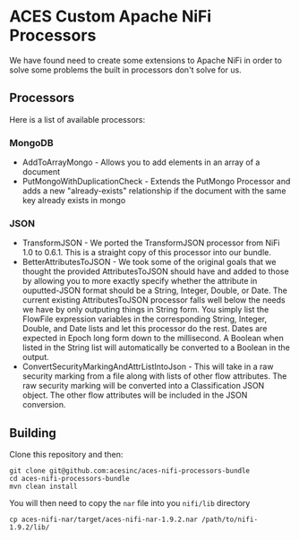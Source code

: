 # ACES Custom Apache NiFi Processors

We have found need to create some extensions to Apache NiFi in order to solve some problems the built in processors don't solve for us.  

## Processors

Here is a list of available processors:

### MongoDB

* AddToArrayMongo - Allows you to add elements in an array of a document
* PutMongoWithDuplicationCheck - Extends the PutMongo Processor and adds a new "already-exists" relationship if the document with the same key already exists in mongo

### JSON

* TransformJSON - We ported the TransformJSON processor from NiFi 1.0 to 0.6.1. This is a straight copy of this processor into our bundle. 
* BetterAttributesToJSON - We took some of the original goals that we thought the provided AttributesToJSON should have and added to those by allowing you to more exactly specify whether the attribute in ouputted-JSON format should be a String, Integer, Double, or Date. The current existing AttributesToJSON processor falls well below the needs we have by only outputing things in String form. You simply list the FlowFile expression variables in the corresponding String, Integer, Double, and Date lists and let this processor do the rest.  Dates are expected in Epoch long form down to the millisecond.  A Boolean when listed in the String list will automatically be converted to a Boolean in the output.
* ConvertSecurityMarkingAndAttrListIntoJson - This will take in a raw security marking from a file along with lists of other flow attributes.  The raw security marking will be converted into a Classification JSON object.  The other flow attributes will be included in the JSON conversion.

## Building

Clone this repository and then:

```
git clone git@github.com:acesinc/aces-nifi-processors-bundle
cd aces-nifi-processors-bundle
mvn clean install
```

You will then need to copy the `nar` file into you `nifi/lib` directory

```
cp aces-nifi-nar/target/aces-nifi-nar-1.9.2.nar /path/to/nifi-1.9.2/lib/
```